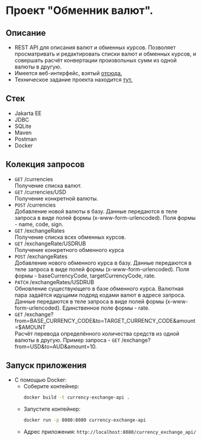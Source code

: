 # Проект "Обменник валют".

## Описание
- REST API для описания валют и обменных курсов. Позволяет просматривать и редактировать списки валют и обменных курсов, и совершать расчёт конвертации произвольных сумм из одной валюты в другую.
- Имеется веб-интерфейс, взятый [отсюда.](https://github.com/zhukovsd/currency-exchange-frontend)
- Техническое задание проекта находится [тут.](https://zhukovsd.github.io/java-backend-learning-course/projects/currency-exchange/)

## Стек
- Jakarta EE
- JDBC
- SQLite
- Maven
- Postman
- Docker

## Колекция запросов
- `GET` /currencies <br>
Получение списка валют.
- `GET` /currencies/USD <br>
Получение конкретной валюты.
- `POST` /currencies <br>
Добавление новой валюты в базу. Данные передаются в теле запроса в виде полей формы (x-www-form-urlencoded). Поля формы - name, code, sign.
- `GET` /exchangeRates <br>
Получение списка всех обменных курсов.
- `GET` /exchangeRate/USDRUB <br>
Получение конкретного обменного курса
- `POST` /exchangeRates <br>
Добавление нового обменного курса в базу. Данные передаются в теле запроса в виде полей формы (x-www-form-urlencoded). Поля формы - baseCurrencyCode, targetCurrencyCode, rate.
- `PATCH` /exchangeRates/USDRUB <br>
Обновление существующего в базе обменного курса. Валютная пара задаётся идущими подряд кодами валют в адресе запроса. Данные передаются в теле запроса в виде полей формы (x-www-form-urlencoded). Единственное поле формы - rate.
- `GET` /exchange?from=BASE_CURRENCY_CODE&to=TARGET_CURRENCY_CODE&amount=$AMOUNT <br>
Расчёт перевода определённого количества средств из одной валюты в другую. Пример запроса - `GET` /exchange?from=USD&to=AUD&amount=10.

## Запуск приложения
- С помощью Docker:
  - Соберите контейнер:
    ```bash
    docker build -t currency-exchange-api .
    ```
  - Запустите контейнер:
    ```bash
    docker run -p 8080:8080 currency-exchange-api
    ```
  - Адрес приложения: `http://localhost:8080/currency_exchange_api/`
